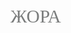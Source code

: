 




<span style="font-family: 'Montserrat'; font-size: 2.1em; color: #7b7d7d;">
ЖОРА
</span> 


 
 


























